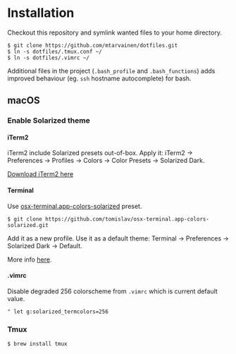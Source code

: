 # Installation
Checkout this repository and symlink wanted files to your home directory.

	$ git clone https://github.com/mtarvainen/dotfiles.git
	$ ln -s dotfiles/.tmux.conf ~/
	$ ln -s dotfiles/.vimrc ~/
	
Additional files in the project (`.bash_profile` and `.bash_functions`) adds improved behaviour (eg. `ssh` hostname autocomplete) for bash.

## macOS

### Enable Solarized theme

#### iTerm2
iTerm2 include Solarized presets out-of-box. Apply it: iTerm2 -> Preferences -> Profiles -> Colors -> Color Presets -> Solarized Dark.

[Download iTerm2 here](https://www.iterm2.com/)

#### Terminal
Use [osx-terminal.app-colors-solarized](https://github.com/tomislav/osx-terminal.app-colors-solarized.git) preset.

    $ git clone https://github.com/tomislav/osx-terminal.app-colors-solarized.git

Add it as a new profile. Use it as a default theme: Terminal -> Preferences -> Solarized Dark -> Default.

More info [here](https://github.com/altercation/vim-colors-solarized#important-note-for-terminal-users).

#### .vimrc 
Disable degraded 256 colorscheme from `.vimrc` which is current default value.

    " let g:solarized_termcolors=256 

### Tmux
    $ brew install tmux
